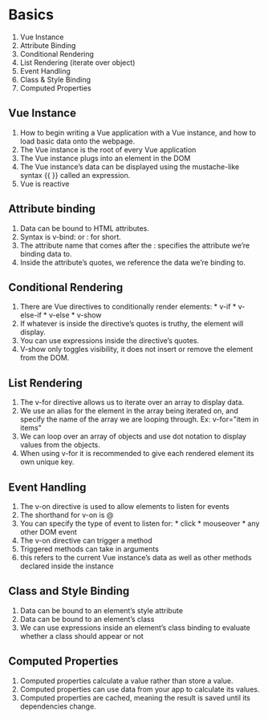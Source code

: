 # Basics

  1. Vue Instance
  2. Attribute Binding
  3. Conditional Rendering
  4. List Rendering (iterate over object)
  5. Event Handling
  6. Class & Style Binding
  7. Computed Properties

## Vue Instance

  1. How to begin writing a Vue application with a Vue instance, and how to load basic data onto the webpage.
  2. The Vue instance is the root of every Vue application
  3. The Vue instance plugs into an element in the DOM
  4. The Vue instance’s data can be displayed using the mustache-like syntax {{ }} called an expression.
  5. Vue is reactive

## Attribute binding
  
  1. Data can be bound to HTML attributes.
  2. Syntax is v-bind: or : for short.
  3. The attribute name that comes after the : specifies the attribute we’re binding data to.
  4. Inside the attribute’s quotes, we reference the data we’re binding to.

## Conditional Rendering

  1. There are Vue directives to conditionally render elements:
    * v-if
    * v-else-if
    * v-else
    * v-show
  2. If whatever is inside the directive’s quotes is truthy, the element will display.
  3. You can use expressions inside the directive’s quotes.
  4. V-show only toggles visibility, it does not insert or remove the element from the DOM.

## List Rendering

  1. The v-for directive allows us to iterate over an array to display data.
  2. We use an alias for the element in the array being iterated on, and specify the name of the array we are looping through. Ex: v-for="item in items"
  3. We can loop over an array of objects and use dot notation to display values from the objects.
  4. When using v-for it is recommended to give each rendered element its own unique key.

## Event Handling

  1. The v-on directive is used to allow elements to listen for events
  2. The shorthand for v-on is @
  3. You can specify the type of event to listen for:
    * click
    * mouseover
    * any other DOM event
  4. The v-on directive can trigger a method
  5. Triggered methods can take in arguments
  6. this refers to the current Vue instance’s data as well as other methods declared inside the instance

## Class and Style Binding

  1. Data can be bound to an element’s style attribute
  2. Data can be bound to an element’s class
  3. We can use expressions inside an element’s class binding to evaluate whether a class should appear or not

## Computed Properties

  1. Computed properties calculate a value rather than store a value.
  2. Computed properties can use data from your app to calculate its values.
  3. Computed properties are cached, meaning the result is saved until its dependencies change.
